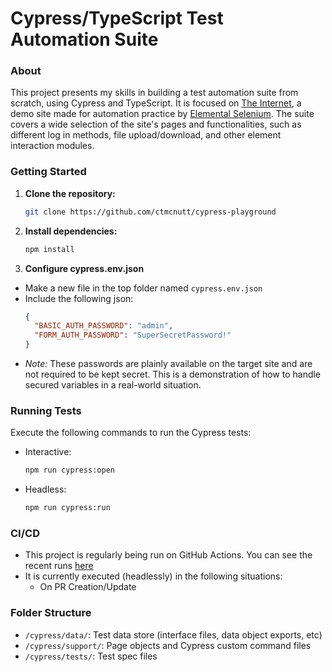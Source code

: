 # Cypress/TypeScript Test Automation Suite

### About

This project presents my skills in building a test automation suite from scratch, using Cypress and TypeScript. It is focused on [The Internet](https://the-internet.herokuapp.com/), a demo site made for automation practice by [Elemental Selenium](https://elementalselenium.com/). The suite covers a wide selection of the site's pages and functionalities, such as different log in methods, file upload/download, and other element interaction modules.

### Getting Started

1. **Clone the repository:**

   ```bash
   git clone https://github.com/ctmcnutt/cypress-playground
   ```

2. **Install dependencies:**

   ```bash
   npm install
   ```

3. **Configure cypress.env.json**

- Make a new file in the top folder named `cypress.env.json`
- Include the following json:
  ```json
  {
    "BASIC_AUTH_PASSWORD": "admin",
    "FORM_AUTH_PASSWORD": "SuperSecretPassword!"
  }
  ```
- _Note:_ These passwords are plainly available on the target site and are not required to be kept secret. This is a demonstration of how to handle secured variables in a real-world situation.

### Running Tests

Execute the following commands to run the Cypress tests:

- Interactive:
  ```bash
  npm run cypress:open
  ```
- Headless:
  ```bash
  npm run cypress:run
  ```

### CI/CD

- This project is regularly being run on GitHub Actions. You can see the recent runs [here](https://github.com/ctmcnutt/cypress-playground/actions)
- It is currently executed (headlessly) in the following situations:
  - On PR Creation/Update

### Folder Structure

- `/cypress/data/`: Test data store (interface files, data object exports, etc)
- `/cypress/support/`: Page objects and Cypress custom command files
- `/cypress/tests/`: Test spec files
